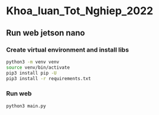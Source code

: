 # Khoa_luan_Tot_Nghiep_2022

## Run web jetson nano
### Create virtual environment and install libs 
```bash
python3 -m venv venv
source venv/bin/activate
pip3 install pip -U
pip3 install -r requirements.txt
```
### Run web
```bash
python3 main.py
```